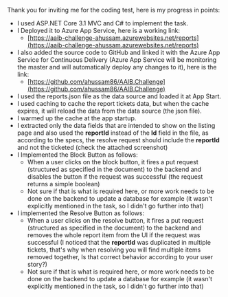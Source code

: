 Thank you for inviting me for the coding test, here is my progress in points:
-   I used ASP.NET Core 3.1 MVC and C# to implement the task.
-   I Deployed it to Azure App Service, here is a working link:
	-   [https://aaib-challenge-ahussam.azurewebsites.net/reports](https://aaib-challenge-ahussam.azurewebsites.net/reports)  
-   I also added the source code to GitHub and linked it with the Azure App Service for Continuous Delivery (Azure App Service will be monitoring the master and will automatically deploy any changes to it), here is the link:
	- [https://github.com/ahussam86/AAIB.Challenge](https://github.com/ahussam86/AAIB.Challenge)  
-   I used the reports.json file as the data source and loaded it at App Start.
-   I used caching to cache the report tickets data, but when the cache expires, it will reload the data from the data source (the json file).
-   I warmed up the cache at the app startup.
-   I extracted only the data fields that are intended to show on the listing page and also used the **reportId** instead of the **Id** field in the file, as according to the specs, the resolve request should include the **reportId** and not the ticketed (check the attached screenshot)
-   I Implemented the Block Button as follows:
	-   When a user clicks on the block button, it fires a put request (structured as specified in the document) to the backend and disables the button if the request was successful (the request returns a simple boolean)
	-   Not sure if that is what is required here, or more work needs to be done on the backend to update a database for example (it wasn't explicitly mentioned in the task, so I didn't go further into that)
-   I implemented the Resolve Button as follows:
	-   When a user clicks on the resolve button, it fires a put request (structured as specified in the document) to the backend and removes the whole report item from the UI if the request was successful (I noticed that the **reportId** was duplicated in multiple tickets, that's why when resolving you will find multiple items removed together, Is that correct behavior according to your user story?)
	-   Not sure if that is what is required here, or more work needs to be done on the backend to update a database for example (it wasn't explicitly mentioned in the task, so I didn't go further into that)